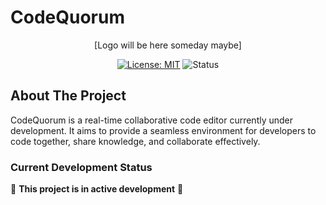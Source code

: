 # CodeQuorum

<div align="center">
  [Logo will be here someday maybe]
  
  [![License: MIT](https://img.shields.io/badge/License-MIT-4F46E5.svg)](https://opensource.org/licenses/MIT)
  ![Status](https://img.shields.io/badge/Status-In%20Development-7C3AED.svg)
</div>

## About The Project

CodeQuorum is a real-time collaborative code editor currently under development. It aims to provide a seamless environment for developers to code together, share knowledge, and collaborate effectively.

### Current Development Status

🚧 **This project is in active development** 🚧

